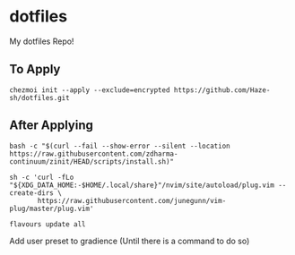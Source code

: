 # dotfiles
My dotfiles Repo!

## To Apply

```
chezmoi init --apply --exclude=encrypted https://github.com/Haze-sh/dotfiles.git
```

## After Applying

```
bash -c "$(curl --fail --show-error --silent --location https://raw.githubusercontent.com/zdharma-continuum/zinit/HEAD/scripts/install.sh)"
```

```
sh -c 'curl -fLo "${XDG_DATA_HOME:-$HOME/.local/share}"/nvim/site/autoload/plug.vim --create-dirs \
       https://raw.githubusercontent.com/junegunn/vim-plug/master/plug.vim'
```

```
flavours update all
```

Add user preset to gradience (Until there is a command to do so)

